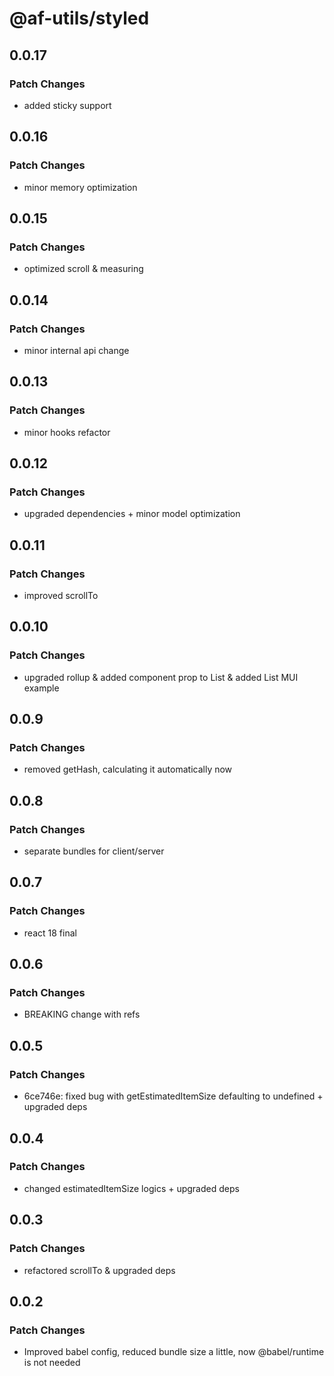 # @af-utils/styled

## 0.0.17

### Patch Changes

-   added sticky support

## 0.0.16

### Patch Changes

-   minor memory optimization

## 0.0.15

### Patch Changes

-   optimized scroll & measuring

## 0.0.14

### Patch Changes

-   minor internal api change

## 0.0.13

### Patch Changes

-   minor hooks refactor

## 0.0.12

### Patch Changes

-   upgraded dependencies + minor model optimization

## 0.0.11

### Patch Changes

-   improved scrollTo

## 0.0.10

### Patch Changes

-   upgraded rollup & added component prop to List & added List MUI example

## 0.0.9

### Patch Changes

-   removed getHash, calculating it automatically now

## 0.0.8

### Patch Changes

-   separate bundles for client/server

## 0.0.7

### Patch Changes

-   react 18 final

## 0.0.6

### Patch Changes

-   BREAKING change with refs

## 0.0.5

### Patch Changes

-   6ce746e: fixed bug with getEstimatedItemSize defaulting to undefined + upgraded deps

## 0.0.4

### Patch Changes

-   changed estimatedItemSize logics + upgraded deps

## 0.0.3

### Patch Changes

-   refactored scrollTo & upgraded deps

## 0.0.2

### Patch Changes

-   Improved babel config, reduced bundle size a little, now @babel/runtime is not needed
